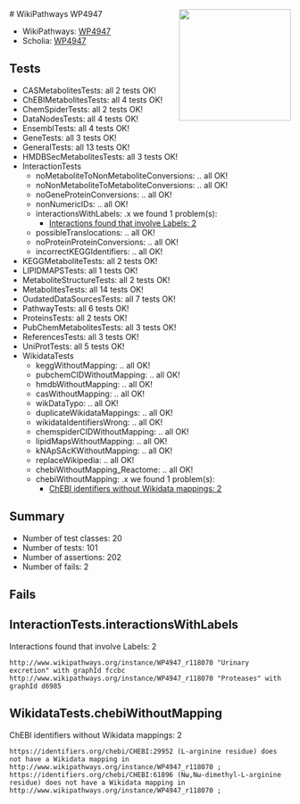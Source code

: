 <img style="float: right; width: 200px" src="https://upload.wikimedia.org/wikipedia/commons/thumb/8/83/Wplogo_with_text_500.png/640px-Wplogo_with_text_500.png" />
# WikiPathways WP4947

* WikiPathways: [WP4947](https://new.wikipathways.org/pathways/WP4947)
* Scholia: [WP4947](https://scholia.toolforge.org/wikipathways/WP4947)
## Tests
* CASMetabolitesTests: all 2 tests OK!
* ChEBIMetabolitesTests: all 4 tests OK!
* ChemSpiderTests: all 2 tests OK!
* DataNodesTests: all 4 tests OK!
* EnsemblTests: all 4 tests OK!
* GeneTests: all 3 tests OK!
* GeneralTests: all 13 tests OK!
* HMDBSecMetabolitesTests: all 3 tests OK!
* InteractionTests
    * noMetaboliteToNonMetaboliteConversions: .. all OK!
    * noNonMetaboliteToMetaboliteConversions: .. all OK!
    * noGeneProteinConversions: .. all OK!
    * nonNumericIDs: .. all OK!
    * interactionsWithLabels: .x we found 1 problem(s):
        * [Interactions found that involve Labels: 2](#630d2679)
    * possibleTranslocations: .. all OK!
    * noProteinProteinConversions: .. all OK!
    * incorrectKEGGIdentifiers: .. all OK!
* KEGGMetaboliteTests: all 2 tests OK!
* LIPIDMAPSTests: all 1 tests OK!
* MetaboliteStructureTests: all 2 tests OK!
* MetabolitesTests: all 14 tests OK!
* OudatedDataSourcesTests: all 7 tests OK!
* PathwayTests: all 6 tests OK!
* ProteinsTests: all 2 tests OK!
* PubChemMetabolitesTests: all 3 tests OK!
* ReferencesTests: all 3 tests OK!
* UniProtTests: all 5 tests OK!
* WikidataTests
    * keggWithoutMapping: .. all OK!
    * pubchemCIDWithoutMapping: .. all OK!
    * hmdbWithoutMapping: .. all OK!
    * casWithoutMapping: .. all OK!
    * wikDataTypo: .. all OK!
    * duplicateWikidataMappings: .. all OK!
    * wikidataIdentifiersWrong: .. all OK!
    * chemspiderCIDWithoutMapping: .. all OK!
    * lipidMapsWithoutMapping: .. all OK!
    * kNApSAcKWithoutMapping: .. all OK!
    * replaceWikipedia: .. all OK!
    * chebiWithoutMapping_Reactome: .. all OK!
    * chebiWithoutMapping: .x we found 1 problem(s):
        * [ChEBI identifiers without Wikidata mappings: 2](#a8d554ce)


## Summary

* Number of test classes: 20
* Number of tests: 101
* Number of assertions: 202
* Number of fails: 2

## Fails

<a name="630d2679" />

## InteractionTests.interactionsWithLabels

Interactions found that involve Labels: 2
```
http://www.wikipathways.org/instance/WP4947_r118070 "Urinary excretion" with graphId fccbc
http://www.wikipathways.org/instance/WP4947_r118070 "Proteases" with graphId d6985
```

<a name="a8d554ce" />

## WikidataTests.chebiWithoutMapping

ChEBI identifiers without Wikidata mappings: 2
```
https://identifiers.org/chebi/CHEBI:29952 (L-arginine residue) does not have a Wikidata mapping in http://www.wikipathways.org/instance/WP4947_r118070 ; 
https://identifiers.org/chebi/CHEBI:61896 (Nω,Nω-dimethyl-L-arginine residue) does not have a Wikidata mapping in http://www.wikipathways.org/instance/WP4947_r118070 ; 
```

